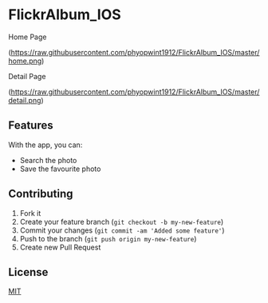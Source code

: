 # FlickrAlbum_IOS
Home Page

(https://raw.githubusercontent.com/phyopwint1912/FlickrAlbum_IOS/master/home.png)

Detail Page

(https://raw.githubusercontent.com/phyopwint1912/FlickrAlbum_IOS/master/detail.png)

## Features

With the app, you can:

- Search the photo 
- Save the favourite photo


## Contributing

 1. Fork it
 2. Create your feature branch (`git checkout -b my-new-feature`)
 3. Commit your changes (`git commit -am 'Added some feature'`)
 4. Push to the branch (`git push origin my-new-feature`)
 5. Create new Pull Request

## License
[MIT](http://www.opensource.org/licenses/MIT)
